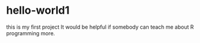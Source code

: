 # hello-world1
this is my first project
It would be helpful if somebody can teach me about R programming more. 
